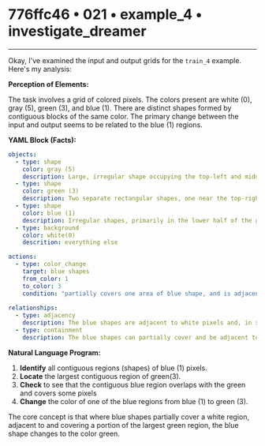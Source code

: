 # 776ffc46 • 021 • example_4 • investigate_dreamer

---
Okay, I've examined the input and output grids for the `train_4` example. Here's my analysis:

**Perception of Elements:**

The task involves a grid of colored pixels. The colors present are white (0), gray (5), green (3), and blue (1). There are distinct shapes formed by contiguous blocks of the same color. The primary change between the input and output seems to be related to the blue (1) regions.

**YAML Block (Facts):**



```yaml
objects:
  - type: shape
    color: gray (5)
    description: Large, irregular shape occupying the top-left and middle portions of the grid.
  - type: shape
    color: green (3)
    description: Two separate rectangular shapes, one near the top-right and another overlapping the gray shape.
  - type: shape
    color: blue (1)
    description: Irregular shapes, primarily in the lower half of the grid. Multiple distinct blue shapes exist.
  - type: background
    color: white(0)
    descrition: everything else

actions:
  - type: color_change
    target: blue shapes
    from_color: 1
    to_color: 3
    condition: "partially covers one area of blue shape, and is adjacent to green, and does not extend across the grid"
    
relationships:
  - type: adjacency
    description: The blue shapes are adjacent to white pixels and, in some cases, gray and green pixels.
  - type: containment
    description: The blue shapes can partially cover and be adjacent to some white, grey, and green areas of the input grid
```



**Natural Language Program:**

1.  **Identify** all contiguous regions (shapes) of blue (1) pixels.
2.  **Locate** the largest contiguous region of green(3).
3.  **Check** to see that the contiguous blue region overlaps with the green and covers some pixels
4.  **Change** the color of one of the blue regions from blue (1) to green (3).

The core concept is that where blue shapes partially cover a white region, adjacent to and covering a portion of the largest green region, the blue shape changes to the color green.

